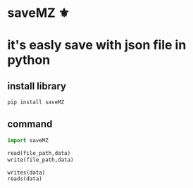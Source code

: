 # saveMZ ⚜️

# it's easly save with json file in python 

## install library

```bash
pip install saveMZ
```

## command
```python
import saveMZ

read(file_path,data)
write(file_path,data)

writes(data)
reads(data)
```

